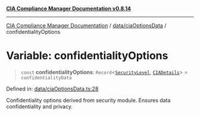 [**CIA Compliance Manager Documentation v0.8.14**](../../../README.md)

***

[CIA Compliance Manager Documentation](../../../modules.md) / [data/ciaOptionsData](../README.md) / confidentialityOptions

# Variable: confidentialityOptions

> `const` **confidentialityOptions**: `Record`\<[`SecurityLevel`](../../../types/cia/type-aliases/SecurityLevel.md), [`CIADetails`](../../../types/interfaces/CIADetails.md)\> = `confidentialityData`

Defined in: [data/ciaOptionsData.ts:28](https://github.com/Hack23/cia-compliance-manager/blob/257dd569f432a46611a1746c832a7e3d29232229/src/data/ciaOptionsData.ts#L28)

Confidentiality options derived from security module.
Ensures data confidentiality and privacy.
